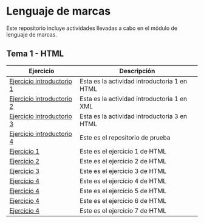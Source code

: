 # Lenguaje de marcas
Este repositorio incluye actividades llevadas a cabo en el módulo de lenguaje de marcas.

## Tema 1 - HTML 

| Ejercicio  | Descripción              |
|------------|--------------------------|
| [Ejercicio introductorio 1](https://JacoboMS7.github.io/LLMM/Actividad%20introductoria%201.html) |Esta es la actividad introductoria 1 en HTML   |
| [Ejercicio introductorio 2](https://JacoboMS7.github.io/LLMM/Activida%20introductoria%202%20xml.xml) |  Esta es la actividad introductoria 1 en XML  |
| [Ejercicio introductorio 3](https://JacoboMS7.github.io/LLMM/act%20introductoria%203.html)    |  Esta es la actividad introductoria 3 en HTML                  |
| [Ejercicio introductorio 4](https://github.com/JacoboMS7/Prueba) | Este es el repositorio de prueba |
| [Ejercicio 1](https://JacoboMS7.github.io/LLMM/ejercicio1.html) |Este es el ejercicio 1 de HTML |
| [Ejercicio 2](https://JacoboMS7.github.io/LLMM/ejercicio2.html) |Este es el ejercicio 2 de HTML |
| [Ejercicio 3](https://JacoboMS7.github.io/LLMM/ejercicio3.html) |Este es el ejercicio 3 de HTML |
| [Ejercicio 4](https://JacoboMS7.github.io/LLMM/ejercicio4.html) |Este es el ejercicio 4 de HTML |
| [Ejercicio 4](https://JacoboMS7.github.io/LLMM/ejercicio5.html) |Este es el ejercicio 5 de HTML |
| [Ejercicio 4](https://JacoboMS7.github.io/LLMM/ejercicio6.html) |Este es el ejercicio 6 de HTML |
| [Ejercicio 4](https://JacoboMS7.github.io/LLMM/ejercicio7.html) |Este es el ejercicio 7 de HTML |
